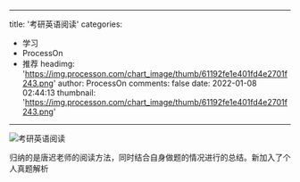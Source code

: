 
---
title: '考研英语阅读'
categories: 
 - 学习
 - ProcessOn
 - 推荐
headimg: 'https://img.processon.com/chart_image/thumb/61192fe1e401fd4e2701f243.png'
author: ProcessOn
comments: false
date: 2022-01-08 02:44:13
thumbnail: 'https://img.processon.com/chart_image/thumb/61192fe1e401fd4e2701f243.png'
---

<div>   
<img class="thumb" alt="考研英语阅读" src="https://img.processon.com/chart_image/thumb/61192fe1e401fd4e2701f243.png" referrerpolicy="no-referrer">
<p>归纳的是唐迟老师的阅读方法，同时结合自身做题的情况进行的总结。新加入了个人真题解析</p>  
</div>
            